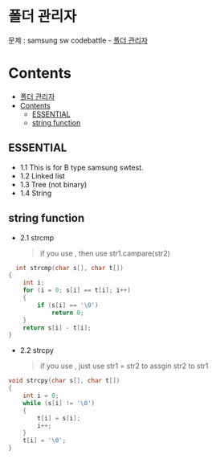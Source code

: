 # 폴더 관리자

문제 : samsung sw codebattle - [폴더 관리자](https://swexpertacademy.com/main/talk/codeBattle/problemDetail.do?contestProbId=AWxQqPTKN78DFAWL&categoryId=AWyDQGPqDUYDFAVP&categoryType=BATTLE) <br/>

# Contents

- [폴더 관리자](#%ed%8f%b4%eb%8d%94-%ea%b4%80%eb%a6%ac%ec%9e%90)
- [Contents](#contents)
  - [ESSENTIAL](#essential)
  - [string function](#string-function)

## ESSENTIAL

- 1.1 This is for B type samsung swtest.
- 1.2 Linked list
- 1.3 Tree (not binary)
- 1.4 String

## string function

- 2.1 strcmp
  > if you use <string>, then use str1.campare(str2)

```C++
  int strcmp(char s[], char t[])
{
    int i;
    for (i = 0; s[i] == t[i]; i++)
    {
        if (s[i] == '\0')
            return 0;
    }
    return s[i] - t[i];
}
```

- 2.2 strcpy
  > if you use <string>, just use str1 = str2 to assgin str2 to str1

```C++
void strcpy(char s[], char t[])
{
    int i = 0;
    while (s[i] != '\0')
    {
        t[i] = s[i];
        i++;
    }
    t[i] = '\0';
}
```
